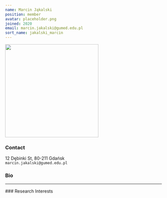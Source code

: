 ```yaml
---
name: Marcin Jąkalski
position: member
avatar: placeholder.png
joined: 2020
email: marcin.jakalski@gumed.edu.pl
sort_name: jakalski_marcin
---
```


<img width="300" src="{{site.baseurl}}/images/team/{{page.avatar}}" data-action="zoom">

### Contact
<i class="fa fa-building"></i> 12 Dębinki St, 80-211 Gdańsk<br>
<i class="fa fa-envelope-o"></i>  `marcin.jakalski@gumed.edu.pl`<br>
<!--i class="fa fa-bar-chart"></i> [google scholar](https://scholar.google.com/citations?hl=en&user=2oh_MFwAAAAJ)
<br>
<a href="https://www.linkedin.com/in/jmieczkowski/"><i class="fa fa-linkedin"></i> linkedin</a><br>
 [jmieczkowski.pl](http://jmieczkowski.pl)
<hr-->

### Bio
<hr>
### Research Interests

